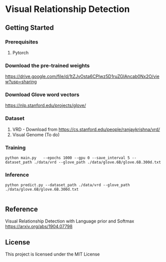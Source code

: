 # Visual Relationship Detection

## Getting Started
### Prerequisites
1. Pytorch

### Download the pre-trained weights
https://drive.google.com/file/d/1tZJvOsta6CPIwz5D1ruZGIAncab0Nx2O/view?usp=sharing

### Download Glove word vectors
https://nlp.stanford.edu/projects/glove/

### Dataset
1) VRD - Download from  https://cs.stanford.edu/people/ranjaykrishna/vrd/
2) Visual Genome (To do)

 
### Training
```
python main.py   --epochs 1000 --gpu 0 --save_interval 5 --dataset_path ./data/vrd --glove_path ./data/glove.6B/glove.6B.300d.txt
```

### Inference
```
python predict.py --dataset_path ./data/vrd --glove_path ./data/glove.6B/glove.6B.300d.txt


```

## Reference
Visual Relationship Detection with Language prior and Softmax
https://arxiv.org/abs/1904.07798


## License
This project is licensed under the MIT License 


